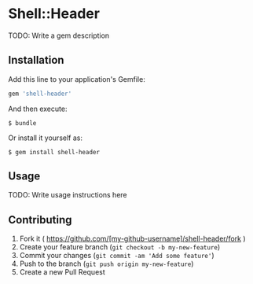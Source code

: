 # Shell::Header

TODO: Write a gem description

## Installation

Add this line to your application's Gemfile:

```ruby
gem 'shell-header'
```

And then execute:

    $ bundle

Or install it yourself as:

    $ gem install shell-header

## Usage

TODO: Write usage instructions here

## Contributing

1. Fork it ( https://github.com/[my-github-username]/shell-header/fork )
2. Create your feature branch (`git checkout -b my-new-feature`)
3. Commit your changes (`git commit -am 'Add some feature'`)
4. Push to the branch (`git push origin my-new-feature`)
5. Create a new Pull Request
